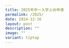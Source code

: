 ```yaml
---
title: 2025年中一入学上诉申请
permalink: /2025/
date: 2024-12-16
layout: post
description: ""
image: ""
variant: tiptap
---
```

